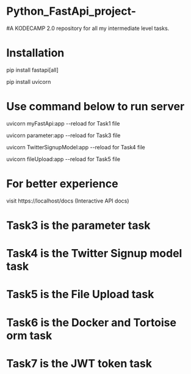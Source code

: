 # Python_FastApi_project-
#A KODECAMP 2.0 repository for all my intermediate level tasks.

# Installation
pip install fastapi[all]

pip install uvicorn

# Use command below to run server
uvicorn myFastApi:app --reload for Task1 file

uvicorn parameter:app --reload for Task3 file

uvicorn TwitterSignupModel:app --reload for Task4 file

uvicorn fileUpload:app --reload for Task5 file

# For better experience
visit https://localhost/docs
(Interactive API docs)


# Task3 is the parameter task

# Task4 is the Twitter Signup model task 

# Task5 is the File Upload task

# Task6 is the Docker and Tortoise orm task

# Task7 is the JWT token task
